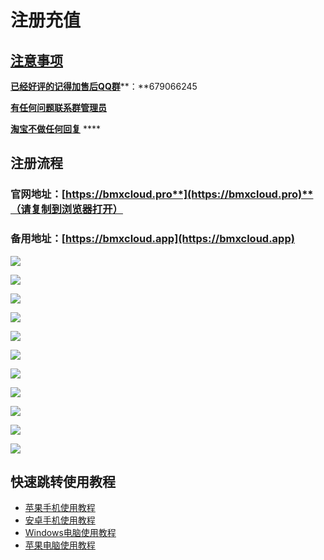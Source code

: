 # 注册充值

## [注意事项](https://bmxcloud.fun/)

[**已经好评的记得加售后QQ群**](https://bmxcloud.fun/)**：**679066245

[**有任何问题联系群管理员**](https://bmxcloud.fun/)

[ **淘宝不做任何回复**](https://bmxcloud.fun/) ****

## **注册流程**

###  **官网地址：**[**https://bmxcloud.pro**](https://bmxcloud.pro)**（请复制到浏览器打开）**

###  备用地址：[https://bmxcloud.app](https://bmxcloud.app)

![](.gitbook/assets/image%20%2869%29.png)

![](.gitbook/assets/image%20%2822%29.png)

![](.gitbook/assets/image%20%2856%29.png)

![](.gitbook/assets/image%20%2865%29.png)

![](.gitbook/assets/image%20%2833%29.png)

![](.gitbook/assets/image%20%2832%29.png)

![](.gitbook/assets/image%20%2880%29.png)

![](.gitbook/assets/image%20%284%29.png)

![](.gitbook/assets/image%20%2848%29.png)

![](.gitbook/assets/image%20%282%29.png)

![](.gitbook/assets/image%20%2831%29.png)

## 快速跳转使用教程

* [苹果手机使用教程](https://bmx168.com/use/shadowrocket.html)
* [安卓手机使用教程](https://bmx168.com/use/androidnew.html)
* [Windows电脑使用教程](https://bmx168.com/use/win.html)
* [苹果电脑使用教程](https://bmx168.com/use/macos.html)




